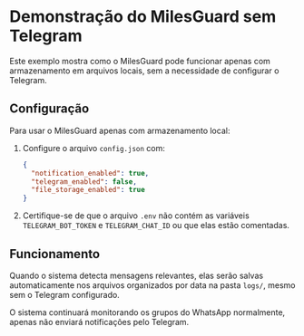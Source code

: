 # Demonstração do MilesGuard sem Telegram

Este exemplo mostra como o MilesGuard pode funcionar apenas com armazenamento em arquivos locais, sem a necessidade de configurar o Telegram.

## Configuração

Para usar o MilesGuard apenas com armazenamento local:

1. Configure o arquivo `config.json` com:
   ```json
   {
     "notification_enabled": true,
     "telegram_enabled": false,
     "file_storage_enabled": true
   }
   ```

2. Certifique-se de que o arquivo `.env` não contém as variáveis `TELEGRAM_BOT_TOKEN` e `TELEGRAM_CHAT_ID` ou que elas estão comentadas.

## Funcionamento

Quando o sistema detecta mensagens relevantes, elas serão salvas automaticamente nos arquivos organizados por data na pasta `logs/`, mesmo sem o Telegram configurado.

O sistema continuará monitorando os grupos do WhatsApp normalmente, apenas não enviará notificações pelo Telegram.